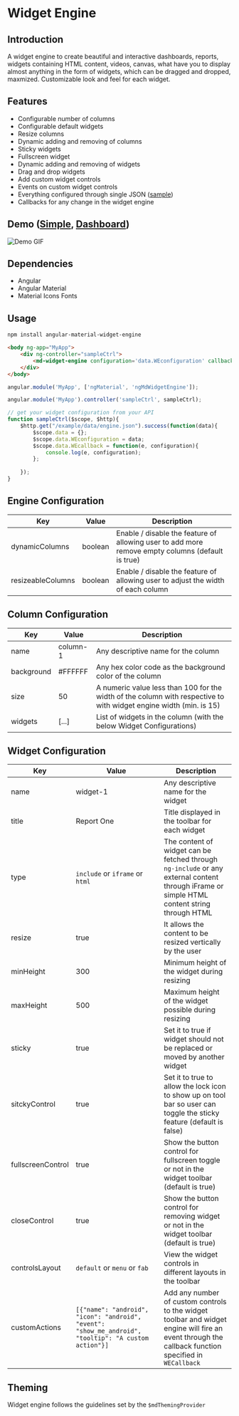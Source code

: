 # Widget Engine

## Introduction
A widget engine to create beautiful and interactive dashboards, reports, widgets containing HTML content, videos, canvas, what have you to display almost anything in the form of widgets, which can be dragged and dropped, maxmized. Customizable look and feel for each widget. 

## Features
- Configurable number of columns
- Configurable default widgets
- Resize columns
- Dynamic adding and removing of columns
- Sticky widgets
- Fullscreen widget
- Dynamic adding and removing of widgets
- Drag and drop widgets
- Add custom widget controls 
- Events on custom widget controls
- Everything configured through single JSON ([sample](https://github.com/rajeshvaya/angular-material-widget-engine/raw/master/example/data/engine.json))
- Callbacks for any change in the widget engine

## Demo ([Simple](https://rajeshvaya.github.io/angular-material-widget-engine/demo/multiple_columns), [Dashboard](https://rajeshvaya.github.io/angular-material-widget-engine/demo/simple_dashboard))

![Demo GIF](https://github.com/rajeshvaya/angular-material-widget-engine/raw/master/demo.gif)

## Dependencies

- Angular
- Angular Material
- Material Icons Fonts

## Usage

```bash
npm install angular-material-widget-engine
```

```HTML
<body ng-app="MyApp">
    <div ng-controller="sampleCtrl">
        <md-widget-engine configuration='data.WEconfiguration' callback="data.WEcallback"></md-widget-engine>
    </div>
</body>
```

```Javascript
angular.module('MyApp', ['ngMaterial', 'ngMdWidgetEngine']);

angular.module('MyApp').controller('sampleCtrl', sampleCtrl);

// get your widget configuration from your API
function sampleCtrl($scope, $http){
    $http.get("/example/data/engine.json").success(function(data){
        $scope.data = {};
        $scope.data.WEconfiguration = data;
        $scope.data.WEcallback = function(e, configuration){
            console.log(e, configuration);
        };
        
    });
}
```

## Engine Configuration
Key | Value | Description
--------- | ------- | ------- |
dynamicColumns | boolean | Enable / disable the feature of allowing user to add more remove empty columns (default is true)
resizeableColumns | boolean | Enable / disable the feature of allowing user to adjust the width of each column

## Column Configuration
Key | Value | Description
--------- | ------- | ------- |
name | column-1 | Any descriptive name for the column
background | #FFFFFF | Any hex color code as the background color of the column
size | 50 | A numeric value less than 100 for the width of the column with respective to with widget engine width (min. is 15)
widgets | [...] | List of widgets in the column (with the below Widget Configurations) 

## Widget Configuration

Key | Value | Description
--------- | ------- | ------- |
name | widget-1 | Any descriptive name for the widget
title | Report One | Title displayed in the toolbar for each widget
type | `include` or `iframe` or `html` | The content of widget can be fetched through `ng-include` or any external content through iFrame or simple HTML content string through HTML
resize | true | It allows the content to be resized vertically by the user
minHeight | 300 | Minimum height of the widget during resizing
maxHeight | 500 | Maximum height of the widget possible during resizing
sticky | true | Set it to true if widget should not be replaced or moved by another widget
sitckyControl | true | Set it to true to allow the lock icon to show up on tool bar so user can toggle the sticky feature (default is false)
fullscreenControl | true | Show the button control for fullscreen toggle or not in the widget toolbar (default is true)
closeControl | true | Show the button control for removing widget or not in the widget toolbar (default is true)
controlsLayout | `default` or `menu` or `fab` | View the widget controls in different layouts in the toolbar
customActions | ```[{"name": "android", "icon": "android", "event": "show_me_android", "tooltip": "A custom action"}]``` | Add any number of custom controls to the widget toolbar and widget engine will fire an event through the callback function specified in `WECallback`


## Theming

Widget engine follows the guidelines set by the `$mdThemingProvider`



